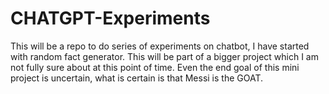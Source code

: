 # CHATGPT-Experiments
This will be a repo to do series of experiments on chatbot, I have started with random fact generator. This will be part of a bigger project which I am not fully sure about at this point of time. Even the end goal of this mini project is uncertain, what is certain is that Messi is the GOAT.
